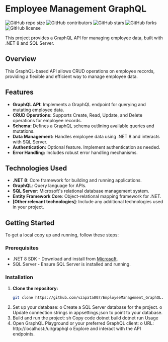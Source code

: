 # Employee Management GraphQL

![GitHub repo size](https://img.shields.io/github/repo-size/vzapata007/EmployeeManagement_GraphQL)
![GitHub contributors](https://img.shields.io/github/contributors/vzapata007/EmployeeManagement_GraphQL)
![GitHub stars](https://img.shields.io/github/stars/vzapata007/EmployeeManagement_GraphQL?style=social)
![GitHub forks](https://img.shields.io/github/forks/vzapata007/EmployeeManagement_GraphQL?style=social)
![GitHub license](https://img.shields.io/github/license/vzapata007/EmployeeManagement_GraphQL)

This project provides a GraphQL API for managing employee data, built with .NET 8 and SQL Server.

## Overview

This GraphQL-based API allows CRUD operations on employee records, providing a flexible and efficient way to manage employee data.

## Features

- **GraphQL API:** Implements a GraphQL endpoint for querying and mutating employee data.
- **CRUD Operations:** Supports Create, Read, Update, and Delete operations for employee records.
- **Schema:** Defines a GraphQL schema outlining available queries and mutations.
- **Data Management:** Handles employee data using .NET 8 and interacts with SQL Server.
- **Authentication:** Optional feature. Implement authentication as needed.
- **Error Handling:** Includes robust error handling mechanisms.

## Technologies Used

- **.NET 8**: Core framework for building and running applications.
- **GraphQL**: Query language for APIs.
- **SQL Server**: Microsoft's relational database management system.
- **Entity Framework Core**: Object-relational mapping framework for .NET.
- **[Other relevant technologies]**: Include any additional technologies used in your project.

## Getting Started

To get a local copy up and running, follow these steps:

### Prerequisites

- .NET 8 SDK - Download and install from [Microsoft](https://dotnet.microsoft.com/download).
- SQL Server - Ensure SQL Server is installed and running.

### Installation

1. **Clone the repository:**
   ```sh
   git clone https://github.com/vzapata007/EmployeeManagement_GraphQL.git
2.	Set up your database:
o	Create a SQL Server database for the project.
o	Update connection strings in appsettings.json to point to your database.
3.	Build and run the project:
sh
Copy code
dotnet build
dotnet run
Usage
1.	Open GraphQL Playground or your preferred GraphQL client:
o	URL: http://localhost:<port>/ui/graphql
o	Explore and interact with the API endpoints.


